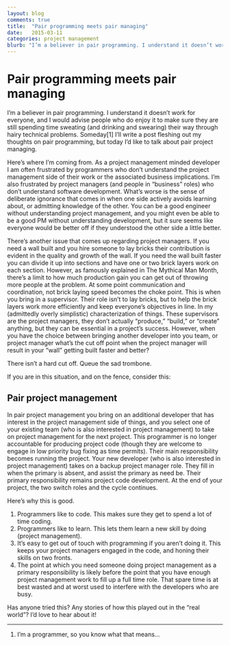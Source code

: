 ```yaml
---
layout: blog
comments: true
title:  "Pair programming meets pair managing"
date:   2015-03-11
categories: project management
blurb: "I’m a believer in pair programming. I understand it doesn’t work for everyone, and I would advise people who do enjoy it to make sure they are still spending time sweating (and drinking and swearing) their way through hairy technical problems. Someday I’ll write a post fleshing out my thoughts on pair programming, but today I’d like to talk about pair project managing."
---
```

# Pair programming meets pair managing

I’m a believer in pair programming. I understand it doesn’t work for everyone, and I would advise people who do enjoy it to make sure they are still spending time sweating (and drinking and swearing) their way through hairy technical problems. Someday[1] I’ll write a post fleshing out my thoughts on pair programming, but today I’d like to talk about pair project managing.

Here’s where I’m coming from. As a project management minded developer I am often frustrated by programmers who don’t understand the project management side of their work or the associated business implications. I’m also frustrated by project managers (and people in “business” roles) who don’t understand software development. What’s worse is the sense of deliberate ignorance that comes in when one side actively avoids learning about, or admitting knowledge of the other. You can be a good engineer without understanding project management, and you might even be able to be a good PM without understanding development, but it sure seems like everyone would be better off if they understood the other side a little better.

There’s another issue that comes up regarding project managers. If you need a wall built and you hire someone to lay bricks their contribution is evident in the quality and growth of the wall. If you need the wall built faster you can divide it up into sections and have one or two brick layers work on each section. However, as famously explained in The Mythical Man Month, there’s a limit to how much production gain you can get out of throwing more people at the problem. At some point communication and coordination, not brick laying speed becomes the choke point. This is when you bring in a supervisor. Their role isn’t to lay bricks, but to help the brick layers work more efficiently and keep everyone’s objectives in line. In my (admittedly overly simplistic) characterization of things. These supervisors are the project managers, they don’t actually “produce,” “build,” or “create” anything, but they can be essential in a project’s success. However, when you have the choice between bringing another developer into you team, or project manager what’s the cut off point when the project manager will result in your “wall” getting built faster and better?

There isn’t a hard cut off. Queue the sad trombone.

If you are in this situation, and on the fence, consider this:

## Pair project management

In pair project management you bring on an additional developer that has interest in the project management side of things, and you select one of your existing team (who is also interested in project management) to take on project management for the next project. This programmer is no longer accountable for producing project code (though they are welcome to engage in low priority bug fixing as time permits). Their main responsibility becomes running the project. Your new developer (who is also interested in project management) takes on a backup project manager role. They fill in when the primary is absent, and assist the primary as need be. Their primary responsibility remains project code development. At the end of your project, the two switch roles and the cycle continues.

Here’s why this is good.

1.  Programmers like to code. This makes sure they get to spend a lot of time coding.
2.  Programmers like to learn. This lets them learn a new skill by doing (project management).
3.  It’s easy to get out of touch with programming if you aren’t doing it. This keeps your project managers engaged in the code, and honing their skills on two fronts.
4.  The point at which you need someone doing project management as a primary responsibility is likely before the point that you have enough project management work to fill up a full time role. That spare time is at best wasted and at worst used to interfere with the developers who are busy.

Has anyone tried this? Any stories of how this played out in the “real world”? I’d love to hear about it!

- - -  

1.  I’m a programmer, so you know what that means…
